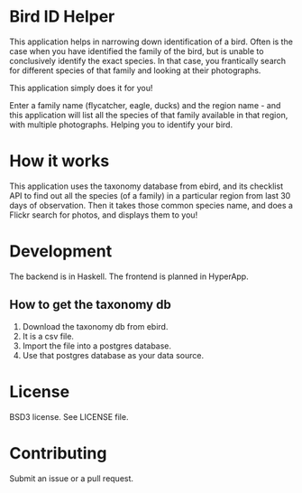 # Bird ID Helper

This application helps in narrowing down identification of a bird. Often is the
case when you have identified the family of the bird, but is unable to
conclusively identify the exact species. In that case, you frantically search
for different species of that family and looking at their photographs.

This application simply does it for you!

Enter a family name (flycatcher, eagle, ducks) and the region name - and this
application will list all the species of that family available in that region,
with multiple photographs. Helping you to identify your bird.

# How it works
This application uses the taxonomy database from ebird, and its checklist API to
find out all the species (of a family) in a particular region from last 30 days
of observation. Then it takes those common species name, and does a Flickr
search for photos, and displays them to you!

# Development
The backend is in Haskell. The frontend is planned in HyperApp.

## How to get the taxonomy db
1. Download the taxonomy db from ebird.
2. It is a csv file.
3. Import the file into a postgres database.
4. Use that postgres database as your data source.

# License
BSD3 license. See LICENSE file.

# Contributing
Submit an issue or a pull request.

